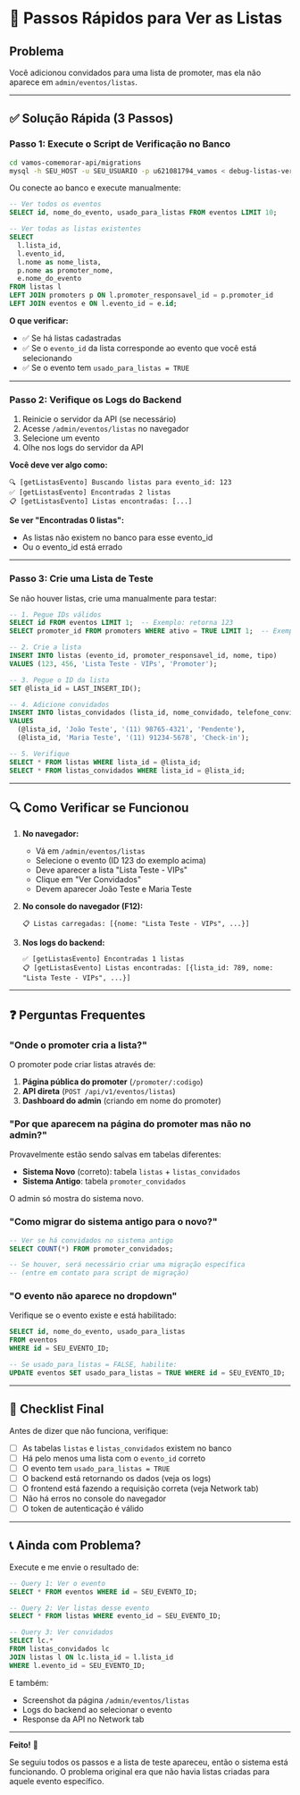 # 🎯 Passos Rápidos para Ver as Listas

## Problema
Você adicionou convidados para uma lista de promoter, mas ela não aparece em `admin/eventos/listas`.

---

## ✅ Solução Rápida (3 Passos)

### Passo 1: Execute o Script de Verificação no Banco

```bash
cd vamos-comemorar-api/migrations
mysql -h SEU_HOST -u SEU_USUARIO -p u621081794_vamos < debug-listas-verificacao.sql
```

Ou conecte ao banco e execute manualmente:

```sql
-- Ver todos os eventos
SELECT id, nome_do_evento, usado_para_listas FROM eventos LIMIT 10;

-- Ver todas as listas existentes
SELECT 
  l.lista_id,
  l.evento_id,
  l.nome as nome_lista,
  p.nome as promoter_nome,
  e.nome_do_evento
FROM listas l
LEFT JOIN promoters p ON l.promoter_responsavel_id = p.promoter_id
LEFT JOIN eventos e ON l.evento_id = e.id;
```

**O que verificar:**
- ✅ Se há listas cadastradas
- ✅ Se o `evento_id` da lista corresponde ao evento que você está selecionando
- ✅ Se o evento tem `usado_para_listas = TRUE`

---

### Passo 2: Verifique os Logs do Backend

1. Reinicie o servidor da API (se necessário)
2. Acesse `/admin/eventos/listas` no navegador
3. Selecione um evento
4. Olhe nos logs do servidor da API

**Você deve ver algo como:**
```
🔍 [getListasEvento] Buscando listas para evento_id: 123
✅ [getListasEvento] Encontradas 2 listas
📋 [getListasEvento] Listas encontradas: [...]
```

**Se ver "Encontradas 0 listas":**
- As listas não existem no banco para esse evento_id
- Ou o evento_id está errado

---

### Passo 3: Crie uma Lista de Teste

Se não houver listas, crie uma manualmente para testar:

```sql
-- 1. Pegue IDs válidos
SELECT id FROM eventos LIMIT 1;  -- Exemplo: retorna 123
SELECT promoter_id FROM promoters WHERE ativo = TRUE LIMIT 1;  -- Exemplo: retorna 456

-- 2. Crie a lista
INSERT INTO listas (evento_id, promoter_responsavel_id, nome, tipo)
VALUES (123, 456, 'Lista Teste - VIPs', 'Promoter');

-- 3. Pegue o ID da lista
SET @lista_id = LAST_INSERT_ID();

-- 4. Adicione convidados
INSERT INTO listas_convidados (lista_id, nome_convidado, telefone_convidado, status_checkin)
VALUES 
  (@lista_id, 'João Teste', '(11) 98765-4321', 'Pendente'),
  (@lista_id, 'Maria Teste', '(11) 91234-5678', 'Check-in');

-- 5. Verifique
SELECT * FROM listas WHERE lista_id = @lista_id;
SELECT * FROM listas_convidados WHERE lista_id = @lista_id;
```

---

## 🔍 Como Verificar se Funcionou

1. **No navegador:**
   - Vá em `/admin/eventos/listas`
   - Selecione o evento (ID 123 do exemplo acima)
   - Deve aparecer a lista "Lista Teste - VIPs"
   - Clique em "Ver Convidados"
   - Devem aparecer João Teste e Maria Teste

2. **No console do navegador (F12):**
   ```
   📋 Listas carregadas: [{nome: "Lista Teste - VIPs", ...}]
   ```

3. **Nos logs do backend:**
   ```
   ✅ [getListasEvento] Encontradas 1 listas
   📋 [getListasEvento] Listas encontradas: [{lista_id: 789, nome: "Lista Teste - VIPs", ...}]
   ```

---

## ❓ Perguntas Frequentes

### "Onde o promoter cria a lista?"

O promoter pode criar listas através de:
1. **Página pública do promoter** (`/promoter/:codigo`)
2. **API direta** (`POST /api/v1/eventos/listas`)
3. **Dashboard do admin** (criando em nome do promoter)

### "Por que aparecem na página do promoter mas não no admin?"

Provavelmente estão sendo salvas em tabelas diferentes:
- **Sistema Novo** (correto): tabela `listas` + `listas_convidados`
- **Sistema Antigo**: tabela `promoter_convidados`

O admin só mostra do sistema novo.

### "Como migrar do sistema antigo para o novo?"

```sql
-- Ver se há convidados no sistema antigo
SELECT COUNT(*) FROM promoter_convidados;

-- Se houver, será necessário criar uma migração específica
-- (entre em contato para script de migração)
```

### "O evento não aparece no dropdown"

Verifique se o evento existe e está habilitado:

```sql
SELECT id, nome_do_evento, usado_para_listas 
FROM eventos 
WHERE id = SEU_EVENTO_ID;

-- Se usado_para_listas = FALSE, habilite:
UPDATE eventos SET usado_para_listas = TRUE WHERE id = SEU_EVENTO_ID;
```

---

## 🎯 Checklist Final

Antes de dizer que não funciona, verifique:

- [ ] As tabelas `listas` e `listas_convidados` existem no banco
- [ ] Há pelo menos uma lista com o `evento_id` correto
- [ ] O evento tem `usado_para_listas = TRUE`
- [ ] O backend está retornando os dados (veja os logs)
- [ ] O frontend está fazendo a requisição correta (veja Network tab)
- [ ] Não há erros no console do navegador
- [ ] O token de autenticação é válido

---

## 📞 Ainda com Problema?

Execute e me envie o resultado de:

```sql
-- Query 1: Ver o evento
SELECT * FROM eventos WHERE id = SEU_EVENTO_ID;

-- Query 2: Ver listas desse evento
SELECT * FROM listas WHERE evento_id = SEU_EVENTO_ID;

-- Query 3: Ver convidados
SELECT lc.* 
FROM listas_convidados lc
JOIN listas l ON lc.lista_id = l.lista_id
WHERE l.evento_id = SEU_EVENTO_ID;
```

E também:
- Screenshot da página `/admin/eventos/listas`
- Logs do backend ao selecionar o evento
- Response da API no Network tab

---

**Feito!** 🎉

Se seguiu todos os passos e a lista de teste apareceu, então o sistema está funcionando. O problema original era que não havia listas criadas para aquele evento específico.



